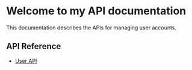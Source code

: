 # Welcome to my API documentation

This documentation describes the APIs for managing user accounts.

## API Reference

- [User API](./user/user-api.yml)
